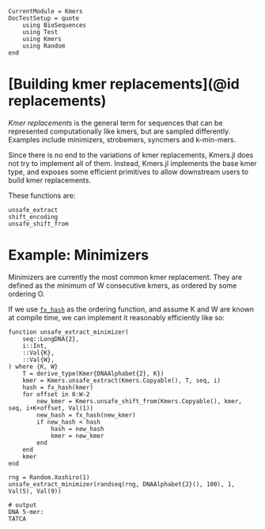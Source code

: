 ```@meta
CurrentModule = Kmers
DocTestSetup = quote
    using BioSequences
    using Test
    using Kmers
    using Random
end
```

# [Building kmer replacements](@id replacements)
_Kmer replacements_ is the general term for sequences that can be represented
computationally like kmers, but are sampled differently. Examples include minimizers, strobemers, syncmers and k-min-mers.

Since there is no end to the variations of kmer replacements, Kmers.jl does not try to implement all of them.
Instead, Kmers.jl implements the base kmer type, and exposes some efficient primitives to allow downstream users to build kmer replacements.

These functions are:

```@docs
unsafe_extract
shift_encoding
unsafe_shift_from
```

# Example: Minimizers
Minimizers are currently the most common kmer replacement.
They are defined as the minimum of W consecutive kmers, as ordered by some ordering O.

If we use [`fx_hash`](@ref) as the ordering function, and assume K and W are known at compile time, we can implement it reasonably efficiently like so:

```jldoctest
function unsafe_extract_minimizer(
    seq::LongDNA{2},
    i::Int,
    ::Val{K},
    ::Val{W},
) where {K, W}
    T = derive_type(Kmer{DNAAlphabet{2}, K})
    kmer = Kmers.unsafe_extract(Kmers.Copyable(), T, seq, i)
    hash = fx_hash(kmer)
    for offset in 0:W-2
        new_kmer = Kmers.unsafe_shift_from(Kmers.Copyable(), kmer, seq, i+K+offset, Val(1))
        new_hash = fx_hash(new_kmer)
        if new_hash < hash
            hash = new_hash
            kmer = new_kmer
        end
    end
    kmer
end

rng = Random.Xoshiro(1)
unsafe_extract_minimizer(randseq(rng, DNAAlphabet{2}(), 100), 1, Val(5), Val(9))

# output
DNA 5-mer:
TATCA
```
